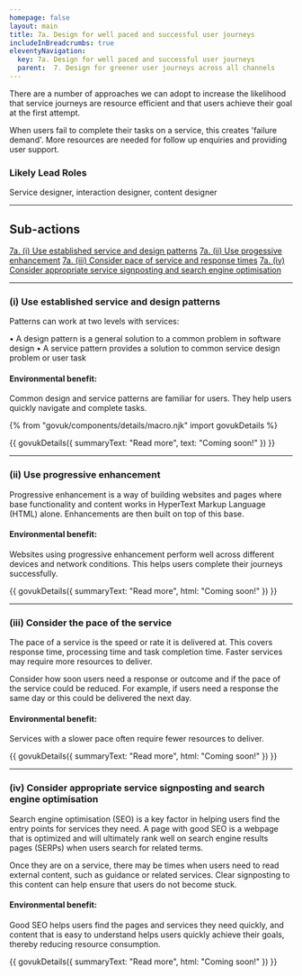 ```yaml
---
homepage: false
layout: main
title: 7a. Design for well paced and successful user journeys
includeInBreadcrumbs: true
eleventyNavigation:
  key: 7a. Design for well paced and successful user journeys
  parent:  7. Design for greener user journeys across all channels
---
```


There are a number of approaches we can adopt to increase the likelihood that service journeys are resource efficient and that users achieve their goal at the first attempt.

When users fail to complete their tasks on a service, this creates 'failure demand'. More resources are needed for follow up enquiries and providing user support.

### Likely Lead Roles

Service designer, interaction designer, content designer

* * *

## Sub-actions

[7a. (i) Use established service and design patterns](#(i)-use-established-service-and-design-patterns)
[7a. (ii) Use progessive enhancement](#(ii)-use-progressive-enhancement)
[7a. (iii) Consider pace of service and response times](#(iii)-consider-the-pace-of-the-service)
[7a. (iv) Consider appropriate service signposting and search engine optimisation](#(iv)-consider-appropriate-service-signposting-and-search-engine-optimisation)

* * *

###  (i) Use established service and design patterns

Patterns can work at two levels with services:

• A design pattern is a general solution to a common problem in software design
• A service pattern provides a solution to common service design problem or user task

#### Environmental benefit: 
Common design and service patterns are familiar for users. They help users quickly navigate and complete tasks.

{% from "govuk/components/details/macro.njk" import govukDetails %}

{{ govukDetails({
  summaryText: "Read more",
  text: "Coming soon!"
}) }}
* * *

###  (ii) Use progressive enhancement

Progressive enhancement is a way of building websites and pages where base functionality and content works in HyperText Markup Language (HTML) alone. Enhancements are then built on top of this base.

#### Environmental benefit: 
Websites using progressive enhancement perform well across different devices and network conditions. This helps users complete their journeys successfully.

{{ govukDetails({
  summaryText: "Read more",
  html: "Coming soon!"
}) }}

* * *

###  (iii) Consider the pace of the service 

The pace of a service is the speed or rate it is delivered at. This covers response time, processing time and task completion time. Faster services may require more resources to deliver. 

Consider how soon users need a response or outcome and if the pace of the service could be reduced. For example, if users need a response the same day or this could be delivered the next day.

#### Environmental benefit: 
Services with a slower pace often require fewer resources to deliver.

{{ govukDetails({
  summaryText: "Read more",
  html: "Coming soon!"
}) }}

* * *

###  (iv) Consider appropriate service signposting and search engine optimisation

Search engine optimisation (SEO) is a key factor in helping users find the entry points for services they need. A page with good SEO is a webpage that is optimized and will ultimately rank well on search engine results pages (SERPs) when users search for related terms. 

Once they are on a service, there may be times when users need to read external content, such as guidance or related services. Clear signposting to this content can help ensure that users do not become stuck. 

#### Environmental benefit: 
Good SEO helps users find the pages and services they need quickly, and content that is easy to understand helps users quickly achieve their goals, thereby reducing resource consumption. 

{{ govukDetails({
  summaryText: "Read more",
  html: "Coming soon!"
}) }}

